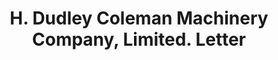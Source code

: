 ---
doi: 10.7916/D8TH9ZTD
date_other: '1892'
date_other_textual: '1892'
form: correspondence
genre:
- Letters (correspondence)
name:
- H. Dudley Coleman Machinery Company, Limited
object_in_context_url: https://biggert.cul.columbia.edu/items/view/ave_biggert_01764
subject_hierarchical_geographic:
- New Orleans, Louisiana, United States
subject_name:
- H. Dudley Coleman Machinery Company, Limited
title: H. Dudley Coleman Machinery Company, Limited. Letter
sort_title: H. Dudley Coleman Machinery Company, Limited. Letter
call_number: ave_biggert_01764
coordinates:
- 29.95,-90.06666666666666
pid: ave_biggert_01764
identifiers: ave_biggert_01764
thumbnail: https://derivativo-2.library.columbia.edu/iiif/2/ldpd:490862/full/!256,256/0/native.jpg
permalink: "/biggert/ave_biggert_01764/"
layout: iiif-image-page
---